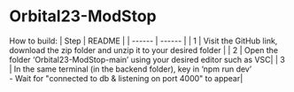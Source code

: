 # Orbital23-ModStop

How to build:
| Step | README |
| ------ | ------ |
| 1 | Visit the GitHub link, download the zip folder and unzip it to your desired folder |
| 2 | Open the folder ‘Orbital23-ModStop-main’ using your desired editor such as VSC|
| 3 | In the same terminal (in the backend folder), key in ‘npm run dev’ <br /> - Wait for "connected to db & listening on port 4000" to appear|


